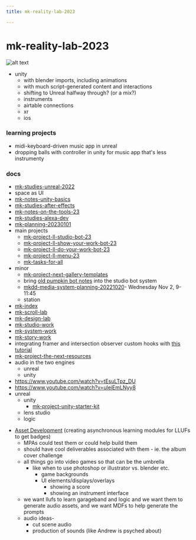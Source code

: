 ```yaml
---
title: mk-reality-lab-2023

---
```


# mk-reality-lab-2023

![alt text](https://files.slack.com/files-pri/T0HTW3H0V-F04ES82DG5A/screenshot_2022-12-11_at_12.23.49_pm.png?pub_secret=abf10f40fa)

- unity
    - with blender imports, including animations
    - with much script-generated content and interactions
    - shifting to Unreal halfway through? (or a mix?)
    - instruments
    - airtable connections
    - xr
    - ios

### learning projects

- midi-keyboard-driven music app in unreal
- dropping balls with controller in unity for music app that's less instrumenty


### docs

- [mk-studies-unreal-2022](/E7Z04ytFSHWXdxfeZbvbCQ)
- space as UI
- [mk-notes-unity-basics](/ymkGk7D-QqyjWUZuZ0-_BQ)
- [mk-studies-after-effects](/bAGX6cxGSqKlrmTjoFXPBA)
- [mk-notes-on-the-tools-23](/8B7KvmVjQY-SgO-rPRMCqQ)
- [mk-studies-alexa-dev](/TjdbcDdyS5mIy6zsUprtpg)
- [mk-planning-20230101](/m-G_1RvZTxKuPxOdS3zmbw)
- main projects
    - [mk-project-ll-studio-bot-23](/SUQpGlp9TnyM9eCavVm0pg)
    - [mk-project-ll-show-your-work-bot-23](/V9nbrZ8YTF2qmE3IiPOfeQ)
    - [mk-project-ll-do-your-work-bot-23](/5nHNH5jeTxaNB_L7K4oq6Q)
    - [mk-project-ll-menu-23](/T8FPBTr1TDGJn6Jz_7ZFUg)
    - [mk-tasks-for-all](/gy71WXa9Sreqqfd9QklXIg)
- minor
    - [mk-project-next-gallery-templates](/Tfu2UjL8Rs-TZFZp88ih_Q)
    - bring [old pumpkin bot notes](https://hackmd.io/XdlUWX-yQ6Co2hmPwbirNA) into the studio bot system
    - [mkdd-media-system-planning-20221020](/4fVOkBjVTOGqZYsBEGVJzw)- Wednesday Nov 2, 9-11:45
    - station
- [mk-index](/6QGprMWxQVeKdnBLTNaonw)
- [mk-scroll-lab](/ROqWHKTgSsKxd_5yjWHX6Q)
- [mk-design-lab](/AFjPFW-TTImtZn6cAHox7A)
- [mk-studio-work](/HtHsdOQvTFCg1qGJW3D1yA)
- [mk-system-work](/tvoKsq51SFK8UFFm9Kmttg)
- [mk-story-work](/_RrVarg4RUKX5DiWmCFjOQ)
- integrating framer and intersection observer custom hooks with [this tutorial](https://blog.logrocket.com/react-scroll-animations-framer-motion/)
- [mk-project-the-next-resources](/jYlDRbm1TcuEdTzPG-obLw)
- audio in the two engines
    - unreal
    - unity
- https://www.youtube.com/watch?v=tEsuLTpz_DU
- https://www.youtube.com/watch?v=uleiEmLNyy8
- unreal
    - unity
        - [mk-project-unity-starter-kit](/cJEbGtqrTfC5eEShwEKFHg)
    - lens studio
    - logic


* [Asset Development](/grW7J3DFQ7KkuWTWyZylHA) (creating asynchronous learning modules for LLUFs to get badges)
    * MPAs could test them or could help build them
    * should have cool deliverables associated with them - ie. the album cover challenge
    * all things go into video games so that can be the umbrella
        * like when to use photoshop or illustrator vs. blender etc.
            * game backgrounds 
            * UI elements/displays/overlays
                * showing a score
                * showing an instrument interface
    * we want llufs to learn garageband and logic and we want them to generate audio assets, and we want MDFs to help generate the prompts
    * audio ideas-
        * cut scene audio
        * production of sounds (like Andrew is psyched about)